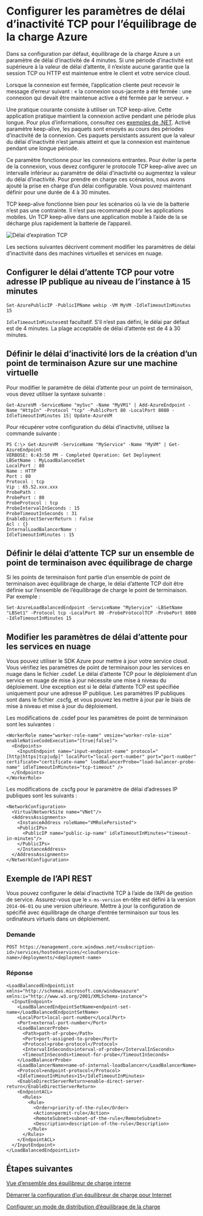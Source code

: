 <properties
   pageTitle="Configurer le délai d’inactivité TCP équilibreur de charge | Microsoft Azure"
   description="Configurer le délai d’inactivité TCP d’équilibrage de la charge"
   services="load-balancer"
   documentationCenter="na"
   authors="sdwheeler"
   manager="carmonm"
   editor="" />
<tags
   ms.service="load-balancer"
   ms.devlang="na"
   ms.topic="article"
   ms.tgt_pltfrm="na"
   ms.workload="infrastructure-services"
   ms.date="10/24/2016"
   ms.author="sewhee" />

# <a name="configure-tcp-idle-timeout-settings-for-azure-load-balancer"></a>Configurer les paramètres de délai d’inactivité TCP pour l’équilibrage de la charge Azure

Dans sa configuration par défaut, équilibrage de la charge Azure a un paramètre de délai d’inactivité de 4 minutes. Si une période d’inactivité est supérieure à la valeur de délai d’attente, il n’existe aucune garantie que la session TCP ou HTTP est maintenue entre le client et votre service cloud.

Lorsque la connexion est fermée, l’application cliente peut recevoir le message d’erreur suivant : « la connexion sous-jacente a été fermée : une connexion qui devait être maintenue active a été fermée par le serveur. »

Une pratique courante consiste à utiliser un TCP keep-alive. Cette application pratique maintient la connexion active pendant une période plus longue. Pour plus d’informations, consultez ces [exemples de .NET](https://msdn.microsoft.com/library/system.net.servicepoint.settcpkeepalive.aspx). Activé paramètre keep-alive, les paquets sont envoyés au cours des périodes d’inactivité de la connexion. Ces paquets persistants assurent que la valeur du délai d’inactivité n’est jamais atteint et que la connexion est maintenue pendant une longue période.

Ce paramètre fonctionne pour les connexions entrantes. Pour éviter la perte de la connexion, vous devez configurer le protocole TCP keep-alive avec un intervalle inférieur au paramètre de délai d’inactivité ou augmentez la valeur du délai d’inactivité. Pour prendre en charge ces scénarios, nous avons ajouté la prise en charge d’un délai configurable. Vous pouvez maintenant définir pour une durée de 4 à 30 minutes.

TCP keep-alive fonctionne bien pour les scénarios où la vie de la batterie n’est pas une contrainte. Il n’est pas recommandé pour les applications mobiles. Un TCP keep-alive dans une application mobile à l’aide de la se décharge plus rapidement la batterie de l’appareil.

![Délai d’expiration TCP](./media/load-balancer-tcp-idle-timeout/image1.png)

Les sections suivantes décrivent comment modifier les paramètres de délai d’inactivité dans des machines virtuelles et services en nuage.

## <a name="configure-the-tcp-timeout-for-your-instance-level-public-ip-to-15-minutes"></a>Configurer le délai d’attente TCP pour votre adresse IP publique au niveau de l’instance à 15 minutes

    Set-AzurePublicIP -PublicIPName webip -VM MyVM -IdleTimeoutInMinutes 15

`IdleTimeoutInMinutes`est facultatif. S’il n’est pas défini, le délai par défaut est de 4 minutes. La plage acceptable de délai d’attente est de 4 à 30 minutes.

## <a name="set-the-idle-timeout-when-creating-an-azure-endpoint-on-a-virtual-machine"></a>Définir le délai d’inactivité lors de la création d’un point de terminaison Azure sur une machine virtuelle

Pour modifier le paramètre de délai d’attente pour un point de terminaison, vous devez utiliser la syntaxe suivante :

    Get-AzureVM -ServiceName "mySvc" -Name "MyVM1" | Add-AzureEndpoint -Name "HttpIn" -Protocol "tcp" -PublicPort 80 -LocalPort 8080 -IdleTimeoutInMinutes 15| Update-AzureVM

Pour récupérer votre configuration du délai d’inactivité, utilisez la commande suivante :

    PS C:\> Get-AzureVM -ServiceName "MyService" -Name "MyVM" | Get-AzureEndpoint
    VERBOSE: 6:43:50 PM - Completed Operation: Get Deployment
    LBSetName : MyLoadBalancedSet
    LocalPort : 80
    Name : HTTP
    Port : 80
    Protocol : tcp
    Vip : 65.52.xxx.xxx
    ProbePath :
    ProbePort : 80
    ProbeProtocol : tcp
    ProbeIntervalInSeconds : 15
    ProbeTimeoutInSeconds : 31
    EnableDirectServerReturn : False
    Acl : {}
    InternalLoadBalancerName :
    IdleTimeoutInMinutes : 15

## <a name="set-the-tcp-timeout-on-a-load-balanced-endpoint-set"></a>Définir le délai d’attente TCP sur un ensemble de point de terminaison avec équilibrage de charge

Si les points de terminaison font partie d’un ensemble de point de terminaison avec équilibrage de charge, le délai d’attente TCP doit être définie sur l’ensemble de l’équilibrage de charge le point de terminaison. Par exemple :

    Set-AzureLoadBalancedEndpoint -ServiceName "MyService" -LBSetName "LBSet1" -Protocol tcp -LocalPort 80 -ProbeProtocolTCP -ProbePort 8080 -IdleTimeoutInMinutes 15

## <a name="change-timeout-settings-for-cloud-services"></a>Modifier les paramètres de délai d’attente pour les services en nuage

Vous pouvez utiliser le SDK Azure pour mettre à jour votre service cloud. Vous vérifiez les paramètres de point de terminaison pour les services en nuage dans le fichier .csdef. Le délai d’attente TCP pour le déploiement d’un service en nuage de mise à jour nécessite une mise à niveau du déploiement. Une exception est si le délai d’attente TCP est spécifiée uniquement pour une adresse IP publique. Les paramètres IP publiques sont dans le fichier .cscfg, et vous pouvez les mettre à jour par le biais de mise à niveau et mise à jour du déploiement.

Les modifications de .csdef pour les paramètres de point de terminaison sont les suivantes :

    <WorkerRole name="worker-role-name" vmsize="worker-role-size" enableNativeCodeExecution="[true|false]">
      <Endpoints>
        <InputEndpoint name="input-endpoint-name" protocol="[http|https|tcp|udp]" localPort="local-port-number" port="port-number" certificate="certificate-name" loadBalancerProbe="load-balancer-probe-name" idleTimeoutInMinutes="tcp-timeout" />
      </Endpoints>
    </WorkerRole>

Les modifications de .cscfg pour le paramètre de délai d’adresses IP publiques sont les suivants :

    <NetworkConfiguration>
      <VirtualNetworkSite name="VNet"/>
      <AddressAssignments>
        <InstanceAddress roleName="VMRolePersisted">
        <PublicIPs>
          <PublicIP name="public-ip-name" idleTimeoutInMinutes="timeout-in-minutes"/>
        </PublicIPs>
        </InstanceAddress>
      </AddressAssignments>
    </NetworkConfiguration>

## <a name="rest-api-example"></a>Exemple de l’API REST

Vous pouvez configurer le délai d’inactivité TCP à l’aide de l’API de gestion de service. Assurez-vous que le `x-ms-version` en-tête est défini à la version `2014-06-01` ou une version ultérieure. Mettre à jour la configuration de spécifié avec équilibrage de charge d’entrée terminaison sur tous les ordinateurs virtuels dans un déploiement.

### <a name="request"></a>Demande

    POST https://management.core.windows.net/<subscription-id>/services/hostedservices/<cloudservice-name>/deployments/<deployment-name>

### <a name="response"></a>Réponse

    <LoadBalancedEndpointList xmlns="http://schemas.microsoft.com/windowsazure" xmlns:i="http://www.w3.org/2001/XMLSchema-instance">
      <InputEndpoint>
        <LoadBalancedEndpointSetName>endpoint-set-name</LoadBalancedEndpointSetName>
        <LocalPort>local-port-number</LocalPort>
        <Port>external-port-number</Port>
        <LoadBalancerProbe>
          <Path>path-of-probe</Path>
          <Port>port-assigned-to-probe</Port>
          <Protocol>probe-protocol</Protocol>
          <IntervalInSeconds>interval-of-probe</IntervalInSeconds>
          <TimeoutInSeconds>timeout-for-probe</TimeoutInSeconds>
        </LoadBalancerProbe>
        <LoadBalancerName>name-of-internal-loadbalancer</LoadBalancerName>
        <Protocol>endpoint-protocol</Protocol>
        <IdleTimeoutInMinutes>15</IdleTimeoutInMinutes>
        <EnableDirectServerReturn>enable-direct-server-return</EnableDirectServerReturn>
        <EndpointACL>
          <Rules>
            <Rule>
              <Order>priority-of-the-rule</Order>
              <Action>permit-rule</Action>
              <RemoteSubnet>subnet-of-the-rule</RemoteSubnet>
              <Description>description-of-the-rule</Description>
            </Rule>
          </Rules>
        </EndpointACL>
      </InputEndpoint>
    </LoadBalancedEndpointList>

## <a name="next-steps"></a>Étapes suivantes

[Vue d’ensemble des équilibreur de charge interne](load-balancer-internal-overview.md)

[Démarrer la configuration d’un équilibreur de charge pour Internet](load-balancer-get-started-internet-arm-ps.md)

[Configurer un mode de distribution d’équilibrage de la charge](load-balancer-distribution-mode.md)
